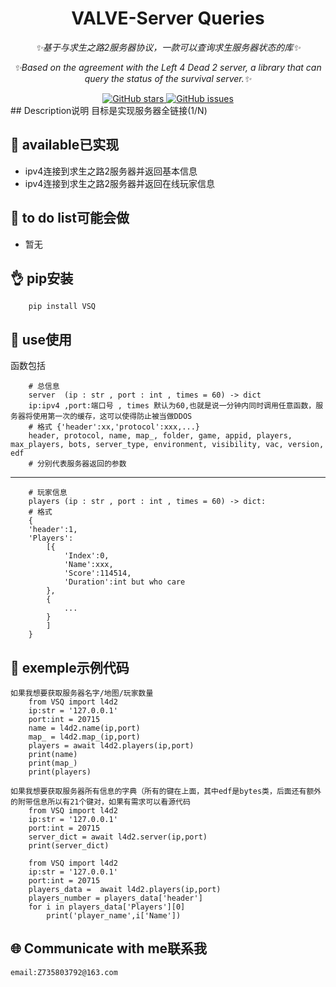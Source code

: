 <div align="center">

# VALVE-Server Queries
_✨基于与求生之路2服务器协议，一款可以查询求生服务器状态的库✨_

_✨Based on the agreement with the Left 4 Dead 2 server, a library that can query the status of the survival server.✨_

<a href="https://github.com/Umamusume-Agnes-Digital/VSQ/stargazers">
    <img alt="GitHub stars" src="https://img.shields.io/github/stars/Umamusume-Agnes-Digital/VSQ">
</a>
<a href="https://github.com/Umamusume-Agnes-Digital/VSQ/issues">
    <img alt="GitHub issues" src="https://img.shields.io/github/issues/Umamusume-Agnes-Digital/VSQ">
</a>

</div>
## Description说明
        目标是实现服务器全链接(1/N)


## 🎉 available已实现
 - ipv4连接到求生之路2服务器并返回基本信息
 - ipv4连接到求生之路2服务器并返回在线玩家信息

## 📖 to do list可能会做
 - 暂无

## 👌 pip安装
        pip install VSQ


## 📖 use使用

函数包括

        # 总信息
        server  (ip : str , port : int , times = 60) -> dict
        ip:ipv4 ,port:端口号 , times 默认为60,也就是说一分钟内同时调用任意函数，服务器将使用第一次的缓存，这可以使得防止被当做DDOS
        # 格式 {'header':xx,'protocol':xxx,...}
        header, protocol, name, map_, folder, game, appid, players, max_players, bots, server_type, environment, visibility, vac, version, edf
        # 分别代表服务器返回的参数

---
        # 玩家信息
        players (ip : str , port : int , times = 60) -> dict:
        # 格式
        {
        'header':1,
        'Players':
            [{
                'Index':0,
                'Name':xxx,
                'Score':114514,
                'Duration':int but who care
            },
            {
                ...
            }
            ]
        }

## 🍻 exemple示例代码

    如果我想要获取服务器名字/地图/玩家数量
        from VSQ import l4d2
        ip:str = '127.0.0.1' 
        port:int = 20715 
        name = l4d2.name(ip,port)
        map_ = l4d2.map_(ip,port)
        players = await l4d2.players(ip,port)
        print(name)
        print(map_)
        print(players)
    
    如果我想要获取服务器所有信息的字典（所有的键在上面，其中edf是bytes类，后面还有额外的附带信息所以有21个键对，如果有需求可以看源代码
        from VSQ import l4d2
        ip:str = '127.0.0.1' 
        port:int = 20715 
        server_dict = await l4d2.server(ip,port)
        print(server_dict)

        from VSQ import l4d2
        ip:str = '127.0.0.1' 
        port:int = 20715 
        players_data =  await l4d2.players(ip,port)
        players_number = players_data['header']
        for i in players_data['Players'][0]
            print('player_name',i['Name'])


## 🌐 Communicate with me联系我

    email:Z735803792@163.com